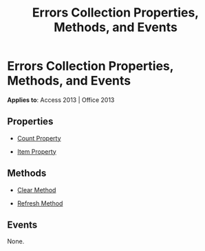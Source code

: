 ﻿---
title: Errors Collection Properties, Methods, and Events
TOCTitle: Errors Collection Properties, Methods, and Events
ms:assetid: ada54c64-8b9c-b7b3-6186-b6471fdba4bc
ms:mtpsurl: https://msdn.microsoft.com/library/JJ249816(v=office.15)
ms:contentKeyID: 48547044
ms.date: 09/18/2015
mtps_version: v=office.15
---

# Errors Collection Properties, Methods, and Events


**Applies to**: Access 2013 | Office 2013


## Properties

- [Count Property](count-property-ado.md)

- [Item Property](item-property-ado.md)

## Methods

- [Clear Method](clear-method-ado.md)

- [Refresh Method](refresh-method-ado.md)

## Events

None.

